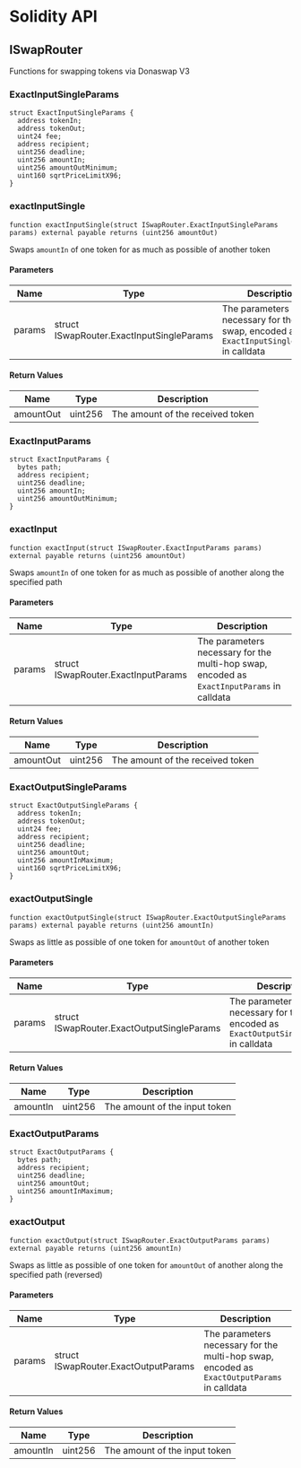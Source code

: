 # Solidity API

## ISwapRouter

Functions for swapping tokens via Donaswap V3

### ExactInputSingleParams

```solidity
struct ExactInputSingleParams {
  address tokenIn;
  address tokenOut;
  uint24 fee;
  address recipient;
  uint256 deadline;
  uint256 amountIn;
  uint256 amountOutMinimum;
  uint160 sqrtPriceLimitX96;
}
```

### exactInputSingle

```solidity
function exactInputSingle(struct ISwapRouter.ExactInputSingleParams params) external payable returns (uint256 amountOut)
```

Swaps `amountIn` of one token for as much as possible of another token

#### Parameters

| Name | Type | Description |
| ---- | ---- | ----------- |
| params | struct ISwapRouter.ExactInputSingleParams | The parameters necessary for the swap, encoded as `ExactInputSingleParams` in calldata |

#### Return Values

| Name | Type | Description |
| ---- | ---- | ----------- |
| amountOut | uint256 | The amount of the received token |

### ExactInputParams

```solidity
struct ExactInputParams {
  bytes path;
  address recipient;
  uint256 deadline;
  uint256 amountIn;
  uint256 amountOutMinimum;
}
```

### exactInput

```solidity
function exactInput(struct ISwapRouter.ExactInputParams params) external payable returns (uint256 amountOut)
```

Swaps `amountIn` of one token for as much as possible of another along the specified path

#### Parameters

| Name | Type | Description |
| ---- | ---- | ----------- |
| params | struct ISwapRouter.ExactInputParams | The parameters necessary for the multi-hop swap, encoded as `ExactInputParams` in calldata |

#### Return Values

| Name | Type | Description |
| ---- | ---- | ----------- |
| amountOut | uint256 | The amount of the received token |

### ExactOutputSingleParams

```solidity
struct ExactOutputSingleParams {
  address tokenIn;
  address tokenOut;
  uint24 fee;
  address recipient;
  uint256 deadline;
  uint256 amountOut;
  uint256 amountInMaximum;
  uint160 sqrtPriceLimitX96;
}
```

### exactOutputSingle

```solidity
function exactOutputSingle(struct ISwapRouter.ExactOutputSingleParams params) external payable returns (uint256 amountIn)
```

Swaps as little as possible of one token for `amountOut` of another token

#### Parameters

| Name | Type | Description |
| ---- | ---- | ----------- |
| params | struct ISwapRouter.ExactOutputSingleParams | The parameters necessary for the swap, encoded as `ExactOutputSingleParams` in calldata |

#### Return Values

| Name | Type | Description |
| ---- | ---- | ----------- |
| amountIn | uint256 | The amount of the input token |

### ExactOutputParams

```solidity
struct ExactOutputParams {
  bytes path;
  address recipient;
  uint256 deadline;
  uint256 amountOut;
  uint256 amountInMaximum;
}
```

### exactOutput

```solidity
function exactOutput(struct ISwapRouter.ExactOutputParams params) external payable returns (uint256 amountIn)
```

Swaps as little as possible of one token for `amountOut` of another along the specified path (reversed)

#### Parameters

| Name | Type | Description |
| ---- | ---- | ----------- |
| params | struct ISwapRouter.ExactOutputParams | The parameters necessary for the multi-hop swap, encoded as `ExactOutputParams` in calldata |

#### Return Values

| Name | Type | Description |
| ---- | ---- | ----------- |
| amountIn | uint256 | The amount of the input token |


